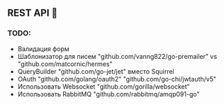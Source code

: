 ## REST API 🚀

### TODO:
- Валидация форм
- Шаблонизатор для писем "github.com/vanng822/go-premailer" vs "github.com/matcornic/hermes"
- QueryBuilder "github.com/go-jet/jet" вместо Squirrel
- OAuth "github.com/golang/oauth2" "github.com/go-chi/jwtauth/v5"
- Использовать Websocket "github.com/gorilla/websocket"
- Использовать RabbitMQ "github.com/rabbitmq/amqp091-go"